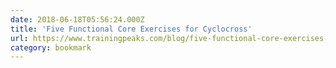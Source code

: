```yaml
---
date: 2018-06-18T05:56:24.000Z
title: 'Five Functional Core Exercises for Cyclocross'
url: https://www.trainingpeaks.com/blog/five-functional-core-exercises-for-cyclocross/
category: bookmark
---
```

